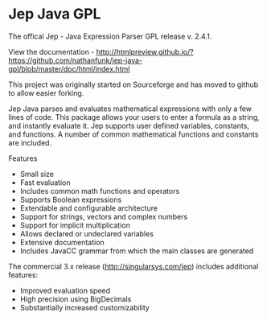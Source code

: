 Jep Java GPL
============
The offical Jep - Java Expression Parser GPL release v. 2.4.1.

View the documentation - http://htmlpreview.github.io/?https://github.com/nathanfunk/jep-java-gpl/blob/master/doc/html/index.html

This project was originally started on Sourceforge and has moved to github to allow easier forking.

Jep Java parses and evaluates mathematical expressions with only a few lines of code. This package allows your users to enter a formula as a string, and instantly evaluate it. Jep supports user defined variables, constants, and functions. A number of common mathematical functions and constants are included.

Features
- Small size
- Fast evaluation
- Includes common math functions and operators
- Supports Boolean expressions
- Extendable and configurable architecture
- Support for strings, vectors and complex numbers
- Support for implicit multiplication
- Allows declared or undeclared variables
- Extensive documentation
- Includes JavaCC grammar from which the main classes are generated

The commercial 3.x release (http://singularsys.com/jep) includes additional features:
- Improved evaluation speed
- High precision using BigDecimals
- Substantially increased customizability

